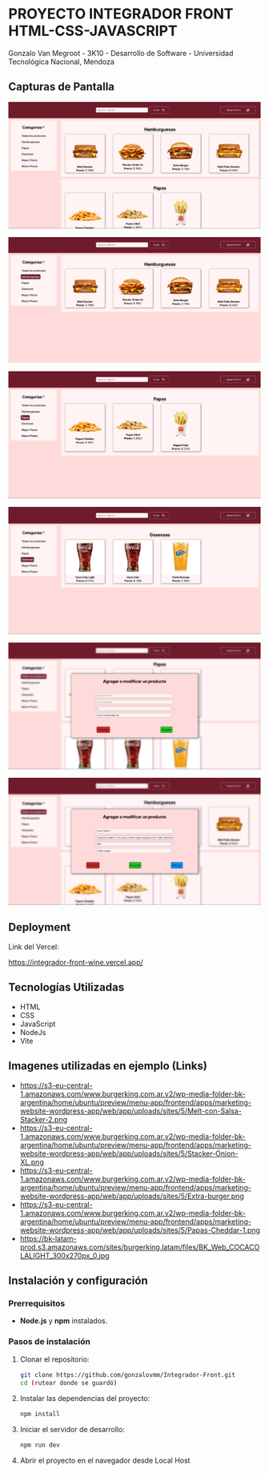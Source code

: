 # PROYECTO INTEGRADOR FRONT HTML-CSS-JAVASCRIPT
Gonzalo Van Megroot - 3K10 - Desarrollo de Software - Universidad Tecnológica Nacional, Mendoza

## Capturas de Pantalla
![Principal](./capturas/principal1.png)

![Hamburguesas](./capturas/burger.png)

![Papas](./capturas/papas.png)

![Gaseosas](./capturas/gaseosas.png)

![PopUP 1](./capturas/popup.png)

![PopUP 2](./capturas/popup2.png)


## Deployment

Link del Vercel:

https://integrador-front-wine.vercel.app/

## Tecnologías Utilizadas

- HTML
- CSS
- JavaScript
- NodeJs
- Vite

## Imagenes utilizadas en ejemplo (Links)

- https://s3-eu-central-1.amazonaws.com/www.burgerking.com.ar.v2/wp-media-folder-bk-argentina/home/ubuntu/preview/menu-app/frontend/apps/marketing-website-wordpress-app/web/app/uploads/sites/5/Melt-con-Salsa-Stacker-2.png
- https://s3-eu-central-1.amazonaws.com/www.burgerking.com.ar.v2/wp-media-folder-bk-argentina/home/ubuntu/preview/menu-app/frontend/apps/marketing-website-wordpress-app/web/app/uploads/sites/5/Stacker-Onion-XL.png
- https://s3-eu-central-1.amazonaws.com/www.burgerking.com.ar.v2/wp-media-folder-bk-argentina/home/ubuntu/preview/menu-app/frontend/apps/marketing-website-wordpress-app/web/app/uploads/sites/5/Extra-burger.png
- https://s3-eu-central-1.amazonaws.com/www.burgerking.com.ar.v2/wp-media-folder-bk-argentina/home/ubuntu/preview/menu-app/frontend/apps/marketing-website-wordpress-app/web/app/uploads/sites/5/Papas-Cheddar-1.png
- https://bk-latam-prod.s3.amazonaws.com/sites/burgerking.latam/files/BK_Web_COCACOLALIGHT_300x270px_0.jpg

## Instalación y configuración

### Prerrequisitos
- **Node.js** y **npm** instalados.

### Pasos de instalación
1. Clonar el repositorio:
   ```bash
   git clone https://github.com/gonzalovmm/Integrador-Front.git
   cd (rutear donde se guardó)
    ```
2. Instalar las dependencias del proyecto: 
    ```bash
    npm install
    ```
3. Iniciar el servidor de desarrollo:
    ```bash
    npm run dev
    ```
4. Abrir el proyecto en el navegador desde Local Host
